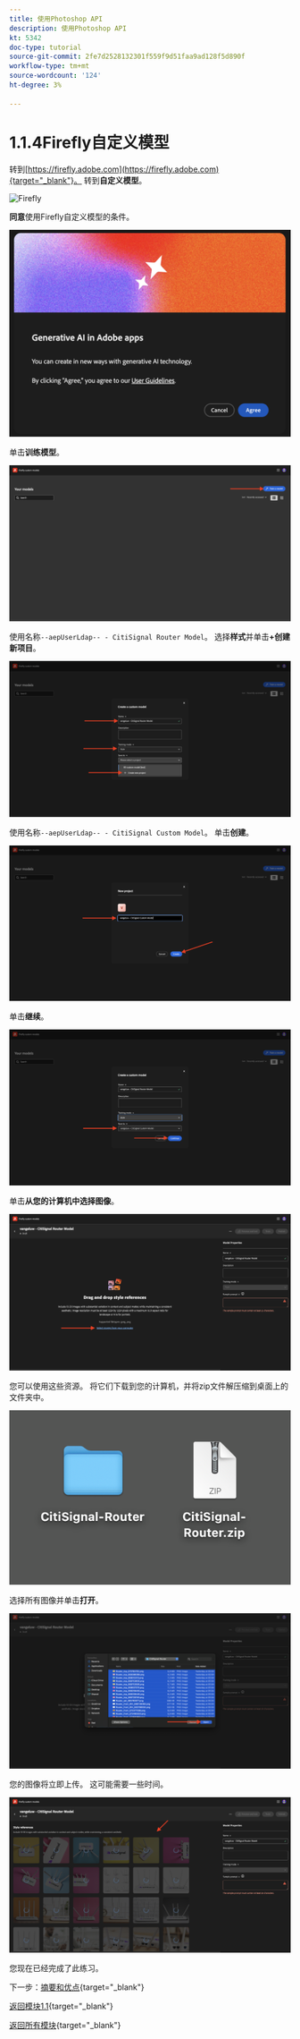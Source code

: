 ```yaml
---
title: 使用Photoshop API
description: 使用Photoshop API
kt: 5342
doc-type: tutorial
source-git-commit: 2fe7d2528132301f559f9d51faa9ad128f5d890f
workflow-type: tm+mt
source-wordcount: '124'
ht-degree: 3%

---
```


# 1.1.4Firefly自定义模型

转到[https://firefly.adobe.com](https://firefly.adobe.com){target="_blank"}。 转到&#x200B;**自定义模型**。

![Firefly](./images/ffcm1.png)

**同意**&#x200B;使用Firefly自定义模型的条件。

![Firefly](./images/ffcm2.png)

单击&#x200B;**训练模型**。

![Firefly](./images/ffcm3.png)

使用名称`--aepUserLdap-- - CitiSignal Router Model`。 选择&#x200B;**样式**&#x200B;并单击&#x200B;**+创建新项目**。

![Firefly](./images/ffcm4.png)

使用名称`--aepUserLdap-- - CitiSignal Custom Model`。 单击&#x200B;**创建**。

![Firefly](./images/ffcm5.png)

单击&#x200B;**继续**。

![Firefly](./images/ffcm6.png)

单击&#x200B;**从您的计算机中选择图像**。

![Firefly](./images/ffcm7.png)

您可以使用这些资源。 将它们下载到您的计算机，并将zip文件解压缩到桌面上的文件夹中。

![Firefly](./images/ffcm8.png)

选择所有图像并单击&#x200B;**打开**。

![Firefly](./images/ffcm9.png)

您的图像将立即上传。 这可能需要一些时间。

![Firefly](./images/ffcm10.png)

您现在已经完成了此练习。

下一步：[摘要和优点](./summary.md){target="_blank"}

[返回模块1.1](./firefly-services.md){target="_blank"}

[返回所有模块](./../../../overview.md){target="_blank"}
